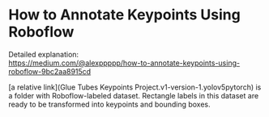 # How to Annotate Keypoints Using Roboflow

Detailed explanation:  
https://medium.com/@alexppppp/how-to-annotate-keypoints-using-roboflow-9bc2aa8915cd  

[a relative link](Glue Tubes Keypoints Project.v1-version-1.yolov5pytorch) is a folder with Roboflow-labeled dataset. Rectangle labels in this dataset are ready to be transformed into keypoints and bounding boxes.
